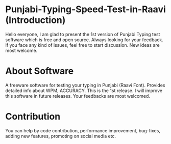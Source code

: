 # Punjabi-Typing-Speed-Test-in-Raavi (Introduction)

Hello everyone, I am  glad to present the 1st version of Punjabi Typing test software which is free and open source. 
Always looking for your feedback. If you face any kind of issues, feel free to start discussion. New ideas are most welcome.

# About Software
A freeware software for testing your typing in Punjabi (Raavi Font). Provides detailed info about WPM, ACCURACY. 
This is the 1st release. I will improve this software in future releases. 
Your feedbacks are most welcomed. 

# Contribution
You can help by code contribution, performance improvement, bug-fixes, adding new features, promoting on social media etc. 
